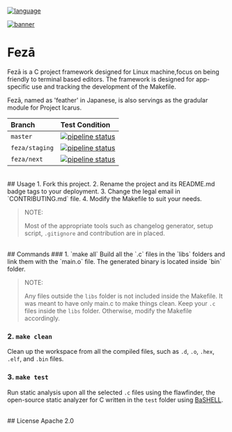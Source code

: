 [![language](https://img.shields.io/badge/core--language-c-blue.svg?style=flat)
]()

[![banner](https://lh3.googleusercontent.com/fhdLGNIPhbSh-h6q9Ztp-XbZkB9dQVjcCV0G3Ln8gmXN0yIc-K7QqExKmNBLYfLoZkHcdyPsUondIXEyiTb8825UUi2ORX8aff5Zn0kUafmcU3ljiZNGBm_WAxmnU-A6bDMe8hsM7PJRZqSBa6if-9Aogfvo-A3BvPvOPCTGVVPqYdt5qa09SWDxgc8xkDCPaODShQsGvd8s4Troi67EQ4nBgH_ficZ02ovlMkl0gZsIwXHUV7kLo-kJad4f1yGKlLDSQ4q4ZalZij68qmDBl7qRiULem2y19qO2yZ8L5KKKSjAEMb0HfKpMnV-VcBEUAZxnKe3OcfLZE2JdsP7JROWSVwxee22odCOErsxi3QIk8uWruSP4oJ9S0Fd6qxLW9XuRCGi6E7E8V0ieTqfDsLMv3xv0npVOB-1qDgbp4nkvebqfLaAOY7Y-aDFfiHHaHAr5oVdvBPn5z9jyUIMmepuEF_OkrtoKlUUPdUbwPLOZIfNQvzMFHXt2LOzB0ttx854JJp2tEZPfu3832jt1hQkyBI_pLC6EH6dwm_tegvu9AeyAB6ecjvE9T1EyjyNrUmOADxjKjezKk6ZqJIXwjMNfsYBVdtsxSMxG5r0hfwvcXjOv9ZOUzx6l4cBmHQDsAvie35kGy1LhPFx3TV2QFfqoPqKPXxfs=w1782-h891-no)]()
# Fezā
Fezā is a C project framework designed for Linux machine,focus on being
friendly to terminal based editors. The framework is designed for
app-specific use and tracking the development of the Makefile.

Fezā, named as 'feather' in Japanese,  is also servings as the gradular module
for Project Icarus.

| Branch          | Test Condition |
|:--------------- |:---------------|
| `master`        | [![pipeline status](https://gitlab.com/ZORALab/feza/badges/master/pipeline.svg)](https://gitlab.com/ZORALab/feza/commits/master) |
| `feza/staging`  | [![pipeline status](https://gitlab.com/ZORALab/feza/badges/feza/staging/pipeline.svg)](https://gitlab.com/ZORALab/feza/commits/feza/staging) |
| `feza/next` | [![pipeline status](https://gitlab.com/ZORALab/feza/badges/feza/next/pipeline.svg)](https://gitlab.com/ZORALab/feza/commits/feza/next) |

<br/>
## Usage
1. Fork this project.
2. Rename the project and its README.md badge tags to your deployment.
3. Change the legal email in `CONTRIBUTING.md` file.
4. Modify the Makefile to suit your needs.

> NOTE:
>
> Most of the appropriate tools such as changelog generator, setup script,
> `.gitignore` and contribution are in placed.

<br/>
## Commands
### 1. `make all`
Build all the `.c` files in the `libs` folders and link them with the `main.o`
file. The generated binary is located inside `bin` folder.

> NOTE:
>
> Any files outside the `libs` folder is not included inside the Makefile.
> It was meant to have only main.c to make things clean. Keep your `.c` files
> inside the `libs` folder. Otherwise, modify the Makefile accordingly.


### 2. `make clean`
Clean up the workspace from all the compiled files, such as `.d`, `.o`, `.hex`,
`.elf`, and `.bin` files.


### 3. `make test`
Run static analysis upon all the selected `.c` files using the flawfinder,
the open-source static analyzer for C written in the `test` folder using
[BaSHELL](https://gitlab.com/ZORALab/BaSHELL).

<br/>
## License
Apache 2.0
